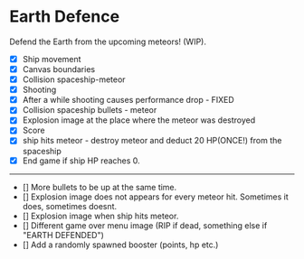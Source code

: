 # Earth Defence
Defend the Earth from the upcoming meteors! (WIP).

* [x] Ship movement
* [x] Canvas boundaries
* [x] Collision spaceship-meteor
* [x] Shooting
* [x] After a while shooting causes performance drop - FIXED
* [x] Collision spaceship bullets - meteor
* [x] Explosion image at the place where the meteor was destroyed
* [x] Score
* [x] ship hits meteor - destroy meteor and deduct 20 HP(ONCE!) from the spaceship
* [x] End game if ship HP reaches 0.

-------------------
* []  More bullets to be up at the same time.
* []  Explosion image does not appears for every meteor hit. Sometimes it does, sometimes doesnt.
* []  Explosion image when ship hits meteor.
* []  Different game over menu image (RIP if dead, something else if "EARTH DEFENDED")
* []  Add a randomly spawned booster (points, hp etc.)
